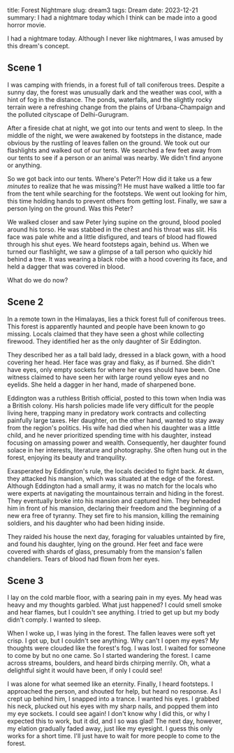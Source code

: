 title: Forest Nightmare
slug: dream3
tags: Dream
date: 2023-12-21
summary: I had a nightmare today which I think can be made into a good horror movie.


I had a nightmare today. Although I never like nightmares, I was amused by this dream's concept.

## Scene 1

I was camping with friends, in a forest full of tall coniferous trees.
Despite a sunny day, the forest was unusually dark and the weather was cool,
with a hint of fog in the distance.
The ponds, waterfalls, and the slightly rocky terrain were a refreshing change from
the plains of Urbana-Champaign and the polluted cityscape of Delhi-Gurugram.

After a fireside chat at night, we got into our tents and went to sleep.
In the middle of the night, we were awakened by footsteps in the distance, made obvious
by the rustling of leaves fallen on the ground.
We took out our flashlights and walked out of our tents.
We searched a few feet away from our tents to see if a person or an animal was nearby.
We didn't find anyone or anything.

So we got back into our tents. Where's Peter?!
How did it take us a few <em>minutes</em> to realize that he was missing?!
He must have walked a little too far from the tent while searching for the footsteps.
We went out looking for him, this time holding hands to prevent others from getting lost.
Finally, we saw a person lying on the ground. Was this Peter?

We walked closer and saw Peter lying supine on the ground, blood pooled around his torso.
He was stabbed in the chest and his throat was slit.
His face was pale white and a little disfigured, and tears of blood had flowed through his shut eyes.
We heard footsteps again, behind us.
When we turned our flashlight, we saw a glimpse of a tall person
who quickly hid behind a tree.
It was wearing a black robe with a hood covering its face,
and held a dagger that was covered in blood.

What do we do now?

## Scene 2

In a remote town in the Himalayas, lies a thick forest full of coniferous trees.
This forest is apparently haunted and people have been known to go missing.
Locals claimed that they have seen a ghost while collecting firewood.
They identified her as the only daughter of Sir Eddington.

They described her as a tall bald lady, dressed in a black gown, with a hood covering her head.
Her face was gray and flaky, as if burned.
She didn't have eyes, only empty sockets for where her eyes should have been.
One witness claimed to have seen her with large round yellow eyes and no eyelids.
She held a dagger in her hand, made of sharpened bone.

Eddington was a ruthless British official, posted to this town when India was a British colony.
His harsh policies made life very difficult for the people living here,
trapping many in predatory work contracts and collecting painfully large taxes.
Her daughter, on the other hand, wanted to stay away from the region's politics.
His wife had died when his daughter was a little child,
and he never prioritized spending time with his daughter,
instead focusing on amassing power and wealth.
Consequently, her daughter found solace in her interests, literature and photography.
She often hung out in the forest, enjoying its beauty and tranquility.

Exasperated by Eddington's rule, the locals decided to fight back.
At dawn, they attacked his mansion, which was situated at the edge of the forest.
Although Eddington had a small army, it was no match for the locals who were
experts at navigating the mountainous terrain and hiding in the forest.
They eventually broke into his mansion and captured him.
They beheaded him in front of his mansion, declaring their freedom and the beginning of
a new era free of tyranny. They set fire to his mansion, killing the remaining soldiers,
and his daughter who had been hiding inside.

They raided his house the next day, foraging for valuables untainted by fire,
and found his daughter, lying on the ground. Her feet and face were covered
with shards of glass, presumably from the mansion's fallen chandeliers.
Tears of blood had flown from her eyes.

## Scene 3

I lay on the cold marble floor, with a searing pain in my eyes.
My head was heavy and my thoughts garbled. What just happened?
I could smell smoke and hear flames, but I couldn't see anything.
I tried to get up but my body didn't comply. I wanted to sleep.

When I woke up, I was lying in the forest. The fallen leaves were soft yet crisp.
I got up, but I couldn't see anything. Why can't I open my eyes?
My thoughts were clouded like the forest's fog.
I was lost. I waited for someone to come by but no one came.
So I started wandering the forest. I came across streams, boulders,
and heard birds chirping merrily.
Oh, what a delightful sight it would have been, if only I could see!

I was alone for what seemed like an eternity.
Finally, I heard footsteps. I approached the person, and shouted for help, but heard no response.
As I crept up behind him, I snapped into a trance. I wanted his eyes.
I grabbed his neck, plucked out his eyes with my sharp nails,
and popped them into my eye sockets. I could see again!
I don't know why I did this, or why I expected this to work, but it did, and I so was glad!
The next day, however, my elation gradually faded away, just like my eyesight.
I guess this only works for a short time.
I'll just have to wait for more people to come to the forest.
